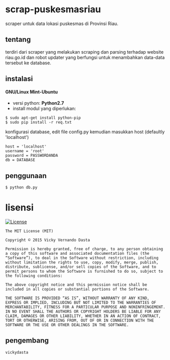 # scrap-puskesmasriau
scraper untuk data lokasi puskesmas di Provinsi Riau.

## tentang

terdiri dari scraper yang melakukan scraping dan parsing terhadap website riau.go.id dan robot updater yang berfungsi untuk menambahkan data-data tersebut ke database.

## instalasi

 #### GNU/Linux Mint-Ubuntu
- versi python: **Python2.7**
- install modul yang diperlukan:

```
$ sudo apt-get install python-pip
$ sudo pip install -r req.txt
```

konfigurasi database, edit file config.py
kemudian masukkan host (defaultly 'localhost')
```
host = 'localhost'
username = 'root'
password = PASSWORDANDA
db = DATABASE
```

## penggunaan

`$ python db.py`

# lisensi


[![License](https://img.shields.io/packagist/l/doctrine/orm.svg)](http://www.apache.org/licenses/LICENSE-2.0.html)


```
The MIT License (MIT)

Copyright © 2015 Vicky Vernando Dasta

Permission is hereby granted, free of charge, to any person obtaining a copy of this software and associated documentation files (the “Software”), to deal in the Software without restriction, including without limitation the rights to use, copy, modify, merge, publish, distribute, sublicense, and/or sell copies of the Software, and to permit persons to whom the Software is furnished to do so, subject to the following conditions:

The above copyright notice and this permission notice shall be included in all copies or substantial portions of the Software.

THE SOFTWARE IS PROVIDED “AS IS”, WITHOUT WARRANTY OF ANY KIND, EXPRESS OR IMPLIED, INCLUDING BUT NOT LIMITED TO THE WARRANTIES OF MERCHANTABILITY, FITNESS FOR A PARTICULAR PURPOSE AND NONINFRINGEMENT. IN NO EVENT SHALL THE AUTHORS OR COPYRIGHT HOLDERS BE LIABLE FOR ANY CLAIM, DAMAGES OR OTHER LIABILITY, WHETHER IN AN ACTION OF CONTRACT, TORT OR OTHERWISE, ARISING FROM, OUT OF OR IN CONNECTION WITH THE SOFTWARE OR THE USE OR OTHER DEALINGS IN THE SOFTWARE.
```


## pengembang

`vickydasta`

